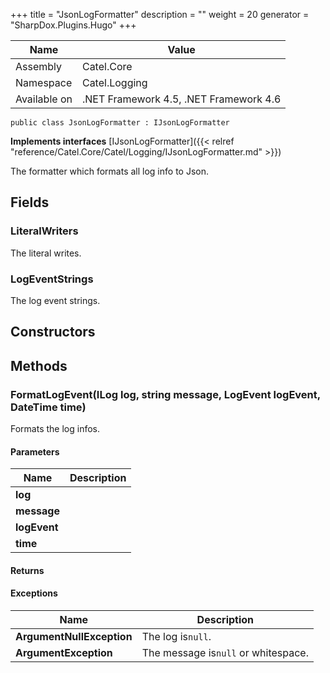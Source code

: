 

+++
title = "JsonLogFormatter" 
description = ""
weight = 20
generator = "SharpDox.Plugins.Hugo"
+++

Name|Value
---|---
Assembly|Catel.Core
Namespace|Catel.Logging
Available on|.NET Framework 4.5, .NET Framework 4.6

```
public class JsonLogFormatter : IJsonLogFormatter
```

**Implements interfaces**
[IJsonLogFormatter]({{&lt; relref "reference/Catel.Core/Catel/Logging/IJsonLogFormatter.md" &gt;}})

The formatter which formats all log info to Json.

## Fields

### LiteralWriters

The literal writes.

### LogEventStrings

The log event strings.

## Constructors

## Methods

### FormatLogEvent(ILog log, string message, LogEvent logEvent, DateTime time)

Formats the log infos.

#### Parameters

Name|Description
---|---
**log**|
**message**|
**logEvent**|
**time**|

#### Returns

#### Exceptions

Name|Description
---|---
**ArgumentNullException**|The log is`null`.
**ArgumentException**|The message is`null` or whitespace.

